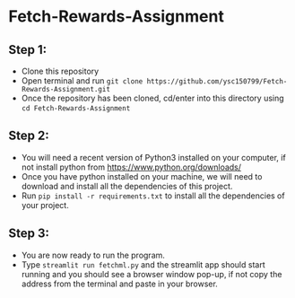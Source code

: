 # Fetch-Rewards-Assignment
## Step 1:
- Clone this repository
- Open terminal and run `git clone https://github.com/ysc150799/Fetch-Rewards-Assignment.git`
- Once the repository has been cloned, cd/enter into this directory using `cd Fetch-Rewards-Assignment`

## Step 2:
- You will need a recent version of Python3 installed on your computer, if not install python from https://www.python.org/downloads/
- Once you have python installed on your machine, we will need to download and install all the dependencies of this project.
- Run `pip install -r requirements.txt` to install all the dependencies of your project.

## Step 3:
- You are now ready to run the program.
- Type `streamlit run fetchml.py` and the streamlit app should start running and you should see a browser window pop-up, if not copy the address from the terminal and paste in your browser.
